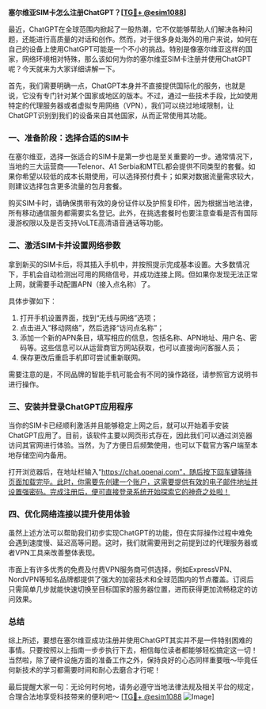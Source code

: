 **塞尔维亚SIM卡怎么注册ChatGPT？[[TG💪+ @esim1088](https://t.me/s/esim1088)]**

最近，ChatGPT在全球范围内掀起了一股热潮，它不仅能够帮助人们解决各种问题，还能进行高质量的对话和创作。然而，对于很多身处海外的用户来说，如何在自己的设备上使用ChatGPT可能是一个不小的挑战。特别是像塞尔维亚这样的国家，网络环境相对特殊，那么该如何为你的塞尔维亚SIM卡注册并使用ChatGPT呢？今天就来为大家详细讲解一下。

首先，我们需要明确一点，ChatGPT本身并不直接提供国际化的服务，也就是说，它没有专门针对某个国家或地区的版本。不过，通过一些技术手段，比如使用特定的代理服务器或者虚拟专用网络（VPN），我们可以绕过地域限制，让ChatGPT识别到我们的设备来自其他国家，从而正常使用其功能。

### 一、准备阶段：选择合适的SIM卡

在塞尔维亚，选择一张适合的SIM卡是第一步也是至关重要的一步。通常情况下，当地的三大运营商——Telenor、A1 Serbia和MTEL都会提供不同类型的套餐。如果你希望以较低的成本长期使用，可以选择预付费卡；如果对数据流量需求较大，则建议选择包含更多流量的包月套餐。

购买SIM卡时，请确保携带有效的身份证件以及护照复印件，因为根据当地法律，所有移动通信服务都需要实名登记。此外，在挑选套餐时也要注意查看是否有国际漫游权限以及是否支持VoLTE高清语音通话等功能。

### 二、激活SIM卡并设置网络参数

拿到新买的SIM卡后，将其插入手机中，并按照提示完成基本设置。大多数情况下，手机会自动检测出可用的网络信号，并成功连接上网。但如果你发现无法正常上网，就需要手动配置APN（接入点名称）了。

具体步骤如下：
1. 打开手机设置界面，找到“无线与网络”选项；
2. 点击进入“移动网络”，然后选择“访问点名称”；
3. 添加一个新的APN条目，填写相应的信息，包括名称、APN地址、用户名、密码等。这些信息可以从运营商官方网站获取，也可以直接询问客服人员；
4. 保存更改后重启手机即可尝试重新联网。

需要注意的是，不同品牌的智能手机可能会有不同的操作路径，请参照官方说明书进行操作。

### 三、安装并登录ChatGPT应用程序

当你的SIM卡已经顺利激活并且能够稳定上网之后，就可以开始着手安装ChatGPT应用了。目前，该软件主要以网页形式存在，因此我们可以通过浏览器访问其官网进行体验。当然，为了方便日后频繁使用，也可以下载官方客户端至本地存储空间内备用。

打开浏览器后，在地址栏输入“https://chat.openai.com”，随后按下回车键等待页面加载完毕。此时，你需要先创建一个账户，这需要提供有效的电子邮件地址并设置强密码。完成注册后，便可直接登录系统开始探索它的神奇之处啦！

### 四、优化网络连接以提升使用体验

虽然上述方法可以帮助我们初步实现ChatGPT的功能，但在实际操作过程中难免会遇到速度慢、延迟高等问题。这时，我们就需要用到之前提到过的代理服务器或者VPN工具来改善整体表现。

市面上有许多优秀的免费及付费VPN服务商可供选择，例如ExpressVPN、NordVPN等知名品牌都提供了强大的加密技术和全球范围内的节点覆盖。订阅后只需简单几步就能快速切换至目标国家的服务器位置，进而获得更加流畅稳定的访问效果。

### 总结

综上所述，要想在塞尔维亚成功注册并使用ChatGPT其实并不是一件特别困难的事情。只要按照以上指南一步步执行下去，相信每位读者都能够轻松搞定这一切！当然啦，除了硬件设施方面的准备工作之外，保持良好的心态同样重要哦～毕竟任何新技术的学习都需要时间和耐心去磨合才行呢！

最后提醒大家一句：无论何时何地，请务必遵守当地法律法规及相关平台的规定，合理合法地享受科技带来的便利吧～ [[TG💪+ @esim1088](https://t.me/s/esim1088) ![Image](https://i.postimg.cc/4NQfJmqS/Snipaste-2025-05-13-00-14-12.png)]